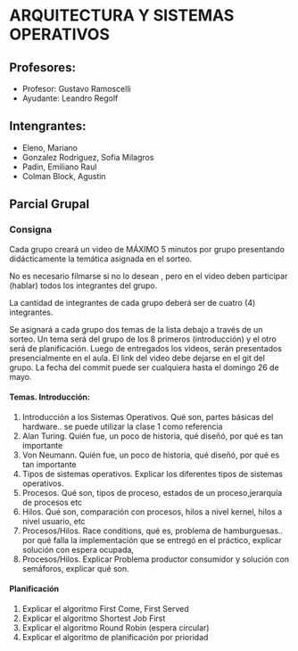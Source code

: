 # ARQUITECTURA Y SISTEMAS OPERATIVOS

## Profesores:

- Profesor: Gustavo Ramoscelli
- Ayudante: Leandro Regolf

## Intengrantes:

- Eleno, Mariano
- Gonzalez Rodriguez, Sofia Milagros
- Padin, Emiliano Raul
- Colman Block, Agustin

## Parcial Grupal

### Consigna

Cada grupo creará un video de MÁXIMO 5 minutos por grupo presentando didácticamente la temática asignada en el sorteo.

No es necesario filmarse si no lo desean , pero en el video deben participar (hablar) todos los integrantes del grupo.

La cantidad de integrantes de cada grupo deberá ser de cuatro (4) integrantes.

Se asignará a cada grupo dos temas de la lista debajo a través de un sorteo. Un tema será del grupo de los 8 primeros (introducción) y el otro será de planificación.
Luego de entregados los videos, serán presentados presencialmente en el aula.
El link del video debe dejarse en el git del grupo. La fecha del commit puede ser cualquiera hasta el domingo 26 de mayo.

#### Temas. Introducción:

1. Introducción a los Sistemas Operativos. Qué son, partes básicas del hardware.. se puede utilizar la clase 1 como referencia
2. Alan Turing. Quién fue, un poco de historia, qué diseñó, por qué es tan importante
3. Von Neumann. Quién fue, un poco de historia, qué diseñó, por qué es tan importante
4. Tipos de sistemas operativos. Explicar los diferentes tipos de sistemas operativos.
5. Procesos. Qué son, tipos de proceso, estados de un proceso,jerarquía de procesos etc
6. Hilos. Qué son, comparación con procesos, hilos a nivel kernel, hilos a nivel usuario, etc
7. Procesos/Hilos. Race conditions, qué es, problema de hamburguesas.. por qué falla la implementación que se entregó en el práctico, explicar solución con espera ocupada,
8. Procesos/Hilos. Explicar Problema productor consumidor y solución con semáforos, explicar qué son.

#### Planificación

1. Explicar el algoritmo First Come, First Served
2. Explicar el algoritmo Shortest Job First
3. Explicar el algoritmo Round Robin (espera circular)
4. Explicar el algoritmo de planificación por prioridad
